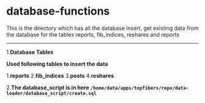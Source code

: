 # database-functions
This is the directory which has all the database insert, get existing data from the database for the tables reports, fib_indices, reshares and reports

---

1.**Database Tables**

**Used following tables to insert the data**
    
1.**reports**
2.**fib_indices**
3.**posts**
4.**reshares**

2.**The database_script is in here `/home/data/apps/topfibers/repo/data-loader/database_script/create.sql`**




